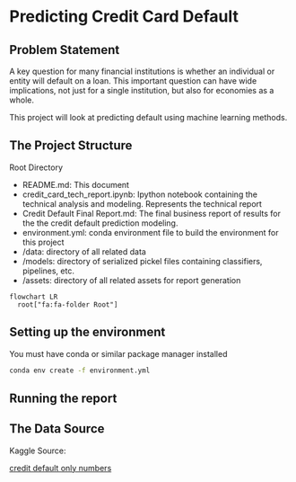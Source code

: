 # Predicting Credit Card Default

## Problem Statement

A key question for many financial institutions is whether an individual or entity will default on a loan. This important question can have wide implications, not just for a single institution, but also for economies as a whole.

This project will look at predicting default using machine learning methods. 

## The Project Structure

Root Directory

- README.md: This document
- credit_card_tech_report.ipynb: Ipython notebook containing the technical analysis and modeling.
  Represents the technical report
- Credit Default Final Report.md: The final business report of results for the the credit default
  prediction modeling.
- environment.yml: conda environment file to build the environment for this project
- /data: directory of all related data
- /models: directory of serialized pickel files containing classifiers, pipelines, etc.
- /assets: directory of all related assets for report generation

```mermaid
flowchart LR
  root["fa:fa-folder Root"]

```

## Setting up the environment

You must have conda or similar package manager installed

```sh
conda env create -f environment.yml
```

## Running the report

## The Data Source

Kaggle Source:

[credit default only numbers](https://www.kaggle.com/datasets/hugoferquiroz/credit-default-only-numbers)

